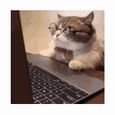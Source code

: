 
<img align="right" height="150" src="https://github.com/YanaJeferson/yanajeferson/blob/main/gatinho-gato.gif?raw=true"  />
